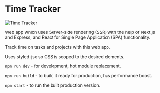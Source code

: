 # Time Tracker

![Time Tracker](https://github.com/GCDeveloper/timetracker/blob/master/demo.png)

Web app which uses Server-side rendering (SSR) with the help of Next.js and Express,
and React for Single Page Application (SPA) functionality.

Track time on tasks and projects with this web app.

Uses styled-jsx so CSS is scoped to the desired elements.

`npm run dev` - for development, hot module replacement.

`npm run build` - to build it ready for production, has performance boost.

`npm start` - to run the built production version.
